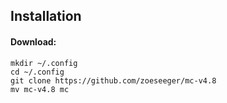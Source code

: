 ## Installation

#### Download:

    mkdir ~/.config
    cd ~/.config
    git clone https://github.com/zoeseeger/mc-v4.8
    mv mc-v4.8 mc

